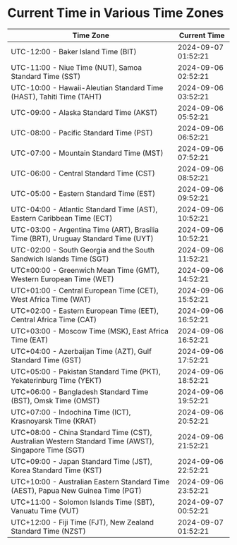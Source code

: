 # Current Time in Various Time Zones

| Time Zone | Current Time |
|-----------|--------------|
| UTC-12:00 - Baker Island Time (BIT) | 2024-09-07 01:52:21 |
| UTC-11:00 - Niue Time (NUT), Samoa Standard Time (SST) | 2024-09-06 02:52:21 |
| UTC-10:00 - Hawaii-Aleutian Standard Time (HAST), Tahiti Time (TAHT) | 2024-09-06 03:52:21 |
| UTC-09:00 - Alaska Standard Time (AKST) | 2024-09-06 05:52:21 |
| UTC-08:00 - Pacific Standard Time (PST) | 2024-09-06 06:52:21 |
| UTC-07:00 - Mountain Standard Time (MST) | 2024-09-06 07:52:21 |
| UTC-06:00 - Central Standard Time (CST) | 2024-09-06 08:52:21 |
| UTC-05:00 - Eastern Standard Time (EST) | 2024-09-06 09:52:21 |
| UTC-04:00 - Atlantic Standard Time (AST), Eastern Caribbean Time (ECT) | 2024-09-06 10:52:21 |
| UTC-03:00 - Argentina Time (ART), Brasília Time (BRT), Uruguay Standard Time (UYT) | 2024-09-06 10:52:21 |
| UTC-02:00 - South Georgia and the South Sandwich Islands Time (SGT) | 2024-09-06 11:52:21 |
| UTC±00:00 - Greenwich Mean Time (GMT), Western European Time (WET) | 2024-09-06 14:52:21 |
| UTC+01:00 - Central European Time (CET), West Africa Time (WAT) | 2024-09-06 15:52:21 |
| UTC+02:00 - Eastern European Time (EET), Central Africa Time (CAT) | 2024-09-06 16:52:21 |
| UTC+03:00 - Moscow Time (MSK), East Africa Time (EAT) | 2024-09-06 16:52:21 |
| UTC+04:00 - Azerbaijan Time (AZT), Gulf Standard Time (GST) | 2024-09-06 17:52:21 |
| UTC+05:00 - Pakistan Standard Time (PKT), Yekaterinburg Time (YEKT) | 2024-09-06 18:52:21 |
| UTC+06:00 - Bangladesh Standard Time (BST), Omsk Time (OMST) | 2024-09-06 19:52:21 |
| UTC+07:00 - Indochina Time (ICT), Krasnoyarsk Time (KRAT) | 2024-09-06 20:52:21 |
| UTC+08:00 - China Standard Time (CST), Australian Western Standard Time (AWST), Singapore Time (SGT) | 2024-09-06 21:52:21 |
| UTC+09:00 - Japan Standard Time (JST), Korea Standard Time (KST) | 2024-09-06 22:52:21 |
| UTC+10:00 - Australian Eastern Standard Time (AEST), Papua New Guinea Time (PGT) | 2024-09-06 23:52:21 |
| UTC+11:00 - Solomon Islands Time (SBT), Vanuatu Time (VUT) | 2024-09-07 00:52:21 |
| UTC+12:00 - Fiji Time (FJT), New Zealand Standard Time (NZST) | 2024-09-07 01:52:21 |
